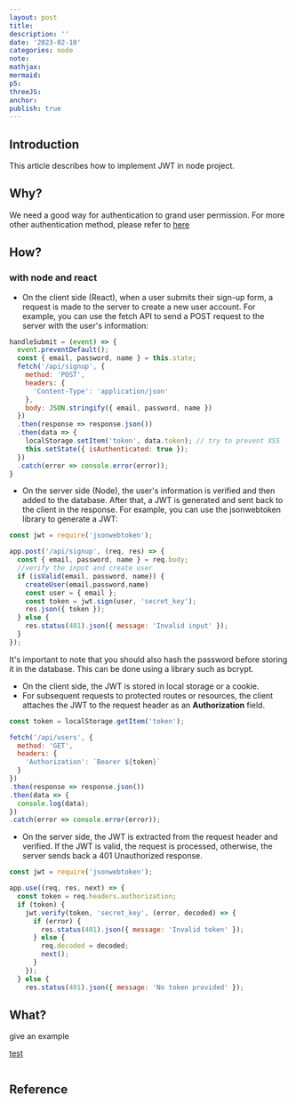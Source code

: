 ```yaml
---
layout: post
title:
description: ''
date: '2023-02-10'
categories: node
note:
mathjax:
mermaid:
p5:
threeJS:
anchor:
publish: true
---
```


## Introduction

This article describes how to implement JWT in node project.

## Why?

We need a good way for authentication to grand user permission. For more other authentication method, please refer to [here]({{site.baseurl}}/api/2022/08/17/authentication.html)

## How?

### with node and react

* On the client side (React), when a user submits their sign-up form, a request is made to the server to create a new user account. For example, you can use the fetch API to send a POST request to the server with the user's information:

```javascript
handleSubmit = (event) => {
  event.preventDefault();
  const { email, password, name } = this.state;
  fetch('/api/signup', {
    method: 'POST',
    headers: {
      'Content-Type': 'application/json'
    },
    body: JSON.stringify({ email, password, name })
  })
  .then(response => response.json())
  .then(data => {
    localStorage.setItem('token', data.token); // try to prevent XSS
    this.setState({ isAuthenticated: true });
  })
  .catch(error => console.error(error));
}
```

* On the server side (Node), the user's information is verified and then added to the database. After that, a JWT is generated and sent back to the client in the response. For example, you can use the jsonwebtoken library to generate a JWT:

```javascript
const jwt = require('jsonwebtoken');

app.post('/api/signup', (req, res) => {
  const { email, password, name } = req.body;
  //verify the input and create user
  if (isValid(email, password, name)) {
    createUser(email,password,name)
    const user = { email };
    const token = jwt.sign(user, 'secret_key');
    res.json({ token });
  } else {
    res.status(401).json({ message: 'Invalid input' });
  }
});
```

It's important to note that you should also hash the password before storing it in the database. This can be done using a library such as bcrypt.

* On the client side, the JWT is stored in local storage or a cookie.
* For subsequent requests to protected routes or resources, the client attaches the JWT to the request header as an **Authorization** field.

```javascript
const token = localStorage.getItem('token');

fetch('/api/users', {
  method: 'GET',
  headers: {
    'Authorization': `Bearer ${token}`
  }
})
.then(response => response.json())
.then(data => {
  console.log(data);
})
.catch(error => console.error(error));
```

* On the server side, the JWT is extracted from the request header and verified. If the JWT is valid, the request is processed, otherwise, the server sends back a 401 Unauthorized response.

```javascript
const jwt = require('jsonwebtoken');

app.use((req, res, next) => {
  const token = req.headers.authorization;
  if (token) {
    jwt.verify(token, 'secret_key', (error, decoded) => {
      if (error) {
        res.status(401).json({ message: 'Invalid token' });
      } else {
        req.decoded = decoded;
        next();
      }
    });
  } else {
    res.status(401).json({ message: 'No token provided' });
```

## What?

give an example

[test]({{site.baseurl}}/test/2021/06/14/xxx.html)

<img src="{{site.baseurl}}/assets/img/xxx.png" alt="">

## Reference
